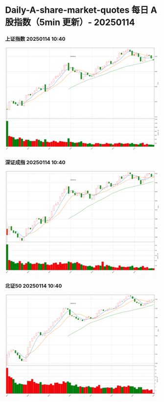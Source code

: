 
# Daily-A-share-market-quotes 每日 A 股指数（5min 更新）- 20250114

### 上证指数 20250114 10:40
![](./fig/2025/1/20250114-sh000001.png)

### 深证成指 20250114 10:40
![](./fig/2025/1/20250114-sz399001.png)

### 北证50 20250114 10:40
![](./fig/2025/1/20250114-bj899050.png)

